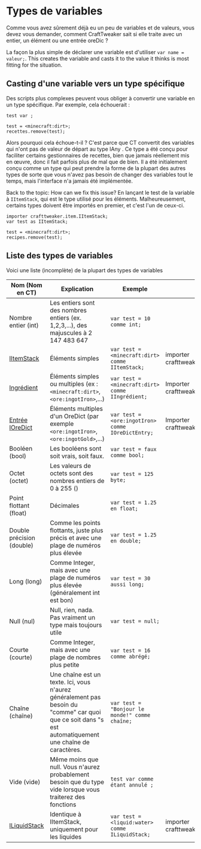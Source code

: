 # Types de variables

Comme vous avez sûrement déjà eu un peu de variables et de valeurs, vous devez vous demander, comment CraftTweaker sait si elle traite avec un entier, un élément ou une entrée oreDic ?

La façon la plus simple de déclarer une variable est d'utiliser ```var name = valeur;```. This creates the variable and casts it to the value it thinks is most fitting for the situation.

## Casting d'une variable vers un type spécifique

Des scripts plus complexes peuvent vous obliger à convertir une variable en un type spécifique. Par exemple, cela échouerait :

```zenscript
test var ;

test = <minecraft:dirt>;
recettes.remove(test);
```

Alors pourquoi cela échoue-t-il ? C'est parce que CT convertit des variables qui n'ont pas de valeur de départ au type IAny . Ce type a été conçu pour faciliter certains gestionnaires de recettes, bien que jamais réellement mis en œuvre, donc il fait parfois plus de mal que de bien. Il a été initialement conçu comme un type qui peut prendre la forme de la plupart des autres types de sorte que vous n'avez pas besoin de changer des variables tout le temps, mais l'interface n'a jamais été implémentée.

Back to the topic: How can we fix this issue? En lançant le test de la variable à ```IItemStack```, qui est le type utilisé pour les éléments. Malheureusement, certains types doivent être importés en premier, et c'est l'un de ceux-ci.

```zenscript
importer crafttweaker.item.IItemStack;
var test as IItemStack;

test = <minecraft:dirt>;
recipes.remove(test);
```

## Liste des types de variables

Voici une liste (incomplète) de la plupart des types de variables

| Nom (Nom en CT)                                    | Explication                                                                                                                                              | Exemple                                                 | Importation                                 |
| -------------------------------------------------- | -------------------------------------------------------------------------------------------------------------------------------------------------------- | ------------------------------------------------------- | ------------------------------------------- |
| Nombre entier (int)                                | Les entiers sont des nombres entiers (ex. 1,2,3,...), des majuscules à 2 147 483 647                                                                     | `var test = 10 comme int;`                              |                                             |
| [IItemStack](/Vanilla/Items/IItemStack/)           | Éléments simples                                                                                                                                         | `var test = <minecraft:dirt> comme IItemStack;`   | importer crafttweaker.item.IItemStack;      |
| [Ingrédient](/Vanilla/Variable_Types/IIngredient/) | Éléments simples ou multiples (ex : `<minecraft:dirt>`, `<ore:ingotIron>`,...)                                                               | `var test = <minecraft:dirt> comme IIngrédient;`  | Importer crafttweaker.item.IIngredient;     |
| [Entrée IOreDict](/Vanilla/OreDict/IOreDictEntry/) | Éléments multiples d'un OreDict (par exemple `<ore:ingotIron>`, `<ore:ingotGold>`,...)                                                       | `var test = <ore:ingotIron> comme IOreDictEntry;` | Importer crafttweaker.oredict.IOreDictEntry |
| Booléen (bool)                                     | Les booléens sont soit vrais, soit faux.                                                                                                                 | `var test = faux comme bool;`                           |                                             |
| Octet (octet)                                      | Les valeurs de octets sont des nombres entiers de 0 à 255 ()                                                                                             | `var test = 125 byte;`                                  |                                             |
| Point flottant (float)                             | Décimales                                                                                                                                                | `var test = 1.25 en float;`                             |                                             |
| Double précision (double)                          | Comme les points flottants, juste plus précis et avec une plage de numéros plus élevée                                                                   | `var test = 1.25 en double;`                            |                                             |
| Long (long)                                        | Comme Integer, mais avec une plage de numéros plus élevée (généralement int est bon)                                                                     | `var test = 30 aussi long;`                             |                                             |
| Null (nul)                                         | Null, rien, nada. Pas vraiment un type mais toujours utile                                                                                               | `var test = null;`                                      |                                             |
| Courte (courte)                                    | Comme Integer, mais avec une plage de nombres plus petite                                                                                                | `var test = 16 comme abrégé;`                           |                                             |
| Chaîne (chaîne)                                    | Une chaîne est un texte. Ici, vous n'aurez généralement pas besoin du "comme" car quoi que ce soit dans "s est automatiquement une chaîne de caractères. | `var test = "Bonjour le monde!" comme chaîne;`          |                                             |
| Vide (vide)                                        | Même moins que null. Vous n'aurez probablement besoin que du type vide lorsque vous traiterez des fonctions                                              | `test var comme étant annulé ;`                         |                                             |
| [ILiquidStack](/Vanilla/Liquids/ILiquidStack/)     | Identique à IItemStack, uniquement pour les liquides                                                                                                     | `var test = <liquid:water> comme ILiquidStack;`   | importer crafttweaker.liquid.ILiquidStack;  |